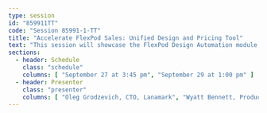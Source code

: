 ```yaml
---
type: session
id: "859911TT"
code: "Session 85991-1-TT"
title: "Accelerate FlexPod Sales: Unified Design and Pricing Tool"
text: "This session will showcase the FlexPod Design Automation module for NetApp Lanamark One. The new module automates design, configuration and pricing of FlexPod and NetApp storage solutions."
sections:
  - header: Schedule
    class: "schedule"
    columns: [ "September 27 at 3:45 pm", "September 29 at 1:00 pm" ]
  - header: Presenter
    class: "presenter"
    columns: [ "Oleg Grodzevich, CTO, Lanamark", "Wyatt Bennett, Product Manager, NetApp" ]
---
```

